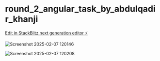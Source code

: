 # round_2_angular_task_by_abdulqadir_khanji

[Edit in StackBlitz next generation editor ⚡️](https://stackblitz.com/~/github.com/ablqadir53/round_2_angular_task_by_abdulqadir_khanji)


![Screenshot 2025-02-07 120146](https://github.com/user-attachments/assets/a52abcd6-7b67-4a09-807d-38cb5bbeb8d4)

![Screenshot 2025-02-07 120208](https://github.com/user-attachments/assets/3411b609-b7e9-4266-9f81-e33ed9b0c8f7)
